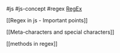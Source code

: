 #js #js-concept #regex 
[RegEx](https://regexr.com/)

[[Regex in js - Important points]]

[[Meta-characters and special characters]]

[[methods in regex]]
